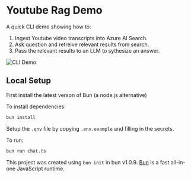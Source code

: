 # Youtube Rag Demo

A quick CLI demo showing how to:

1. Ingest Youtube video transcripts into Azure AI Search.
2. Ask question and retreive relevant results from search.
3. Pass the relevant results to an LLM to sythesize an answer.

![CLI Demo](assets/youtube-rag-demo.gif)

## Local Setup

First install the latest verson of Bun (a node.js alternative)

To install dependencies:

```bash
bun install
```

Setup the `.env` file by copying `.env.example` and filling in the secrets.

To run:

```bash
bun run chat.ts
```

This project was created using `bun init` in bun v1.0.9. [Bun](https://bun.sh) is a fast all-in-one JavaScript runtime.
